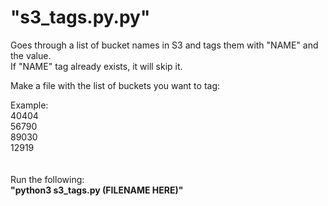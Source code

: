 # "s3_tags.py.py"  
 Goes through a list of bucket names in S3 and tags them with "NAME" and the value.    
 If "NAME" tag already exists, it will skip it.  
 
 
Make a file with the list of buckets you want to tag: 

Example:  
40404  
56790  
89030  
12919  
<br><br>
Run the following:  
**"python3 s3_tags.py (FILENAME HERE)"**  

